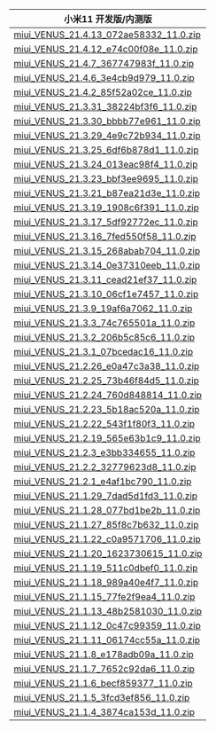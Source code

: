 | 小米11  开发版/内测版    |
| ---- |
| [miui_VENUS_21.4.13_072ae58332_11.0.zip](https://hugeota.d.miui.com/21.4.13/miui_VENUS_21.4.13_072ae58332_11.0.zip)    |
| [miui_VENUS_21.4.12_e74c00f08e_11.0.zip](https://hugeota.d.miui.com/21.4.12/miui_VENUS_21.4.12_e74c00f08e_11.0.zip)    |
| [miui_VENUS_21.4.7_367747983f_11.0.zip](https://hugeota.d.miui.com/21.4.7/miui_VENUS_21.4.7_367747983f_11.0.zip)    |
| [miui_VENUS_21.4.6_3e4cb9d979_11.0.zip](https://hugeota.d.miui.com/21.4.6/miui_VENUS_21.4.6_3e4cb9d979_11.0.zip)    |
| [miui_VENUS_21.4.2_85f52a02ce_11.0.zip](https://hugeota.d.miui.com/21.4.2/miui_VENUS_21.4.2_85f52a02ce_11.0.zip)    |
| [miui_VENUS_21.3.31_38224bf3f6_11.0.zip](https://hugeota.d.miui.com/21.3.31/miui_VENUS_21.3.31_38224bf3f6_11.0.zip)    |
| [miui_VENUS_21.3.30_bbbb77e961_11.0.zip](https://hugeota.d.miui.com/21.3.30/miui_VENUS_21.3.30_bbbb77e961_11.0.zip)    |
| [miui_VENUS_21.3.29_4e9c72b934_11.0.zip](https://hugeota.d.miui.com/21.3.29/miui_VENUS_21.3.29_4e9c72b934_11.0.zip)    |
| [miui_VENUS_21.3.25_6df6b878d1_11.0.zip](https://hugeota.d.miui.com/21.3.25/miui_VENUS_21.3.25_6df6b878d1_11.0.zip)    |
| [miui_VENUS_21.3.24_013eac98f4_11.0.zip](https://hugeota.d.miui.com/21.3.24/miui_VENUS_21.3.24_013eac98f4_11.0.zip)    |
| [miui_VENUS_21.3.23_bbf3ee9695_11.0.zip](https://hugeota.d.miui.com/21.3.23/miui_VENUS_21.3.23_bbf3ee9695_11.0.zip)    |
| [miui_VENUS_21.3.21_b87ea21d3e_11.0.zip](https://hugeota.d.miui.com/21.3.21/miui_VENUS_21.3.21_b87ea21d3e_11.0.zip)    |
| [miui_VENUS_21.3.19_1908c6f391_11.0.zip](https://hugeota.d.miui.com/21.3.19/miui_VENUS_21.3.19_1908c6f391_11.0.zip)    |
| [miui_VENUS_21.3.17_5df92772ec_11.0.zip](https://hugeota.d.miui.com/21.3.17/miui_VENUS_21.3.17_5df92772ec_11.0.zip)    |
| [miui_VENUS_21.3.16_7fed550f58_11.0.zip](https://hugeota.d.miui.com/21.3.16/miui_VENUS_21.3.16_7fed550f58_11.0.zip)    |
| [miui_VENUS_21.3.15_268abab704_11.0.zip](https://hugeota.d.miui.com/21.3.15/miui_VENUS_21.3.15_268abab704_11.0.zip)    |
| [miui_VENUS_21.3.14_0e37310eeb_11.0.zip](https://hugeota.d.miui.com/21.3.14/miui_VENUS_21.3.14_0e37310eeb_11.0.zip)    |
| [miui_VENUS_21.3.11_cead21ef37_11.0.zip](https://hugeota.d.miui.com/21.3.11/miui_VENUS_21.3.11_cead21ef37_11.0.zip)    |
| [miui_VENUS_21.3.10_06cf1e7457_11.0.zip](https://hugeota.d.miui.com/21.3.10/miui_VENUS_21.3.10_06cf1e7457_11.0.zip)    |
| [miui_VENUS_21.3.9_19af6a7062_11.0.zip](https://hugeota.d.miui.com/21.3.9/miui_VENUS_21.3.9_19af6a7062_11.0.zip)    |
| [miui_VENUS_21.3.3_74c765501a_11.0.zip](https://hugeota.d.miui.com/21.3.3/miui_VENUS_21.3.3_74c765501a_11.0.zip)    |
| [miui_VENUS_21.3.2_206b5c85c6_11.0.zip](https://hugeota.d.miui.com/21.3.2/miui_VENUS_21.3.2_206b5c85c6_11.0.zip)    |
| [miui_VENUS_21.3.1_07bcedac16_11.0.zip](https://hugeota.d.miui.com/21.3.1/miui_VENUS_21.3.1_07bcedac16_11.0.zip)    |
| [miui_VENUS_21.2.26_e0a47c3a38_11.0.zip](https://hugeota.d.miui.com/21.2.26/miui_VENUS_21.2.26_e0a47c3a38_11.0.zip)    |
| [miui_VENUS_21.2.25_73b46f84d5_11.0.zip](https://hugeota.d.miui.com/21.2.25/miui_VENUS_21.2.25_73b46f84d5_11.0.zip)    |
| [miui_VENUS_21.2.24_760d848814_11.0.zip](https://hugeota.d.miui.com/21.2.24/miui_VENUS_21.2.24_760d848814_11.0.zip)    |
| [miui_VENUS_21.2.23_5b18ac520a_11.0.zip](https://hugeota.d.miui.com/21.2.23/miui_VENUS_21.2.23_5b18ac520a_11.0.zip)    |
| [miui_VENUS_21.2.22_543f1f80f3_11.0.zip](https://hugeota.d.miui.com/21.2.22/miui_VENUS_21.2.22_543f1f80f3_11.0.zip)    |
| [miui_VENUS_21.2.19_565e63b1c9_11.0.zip](https://hugeota.d.miui.com/21.2.19/miui_VENUS_21.2.19_565e63b1c9_11.0.zip)    |
| [miui_VENUS_21.2.3_e3bb334655_11.0.zip](https://hugeota.d.miui.com/21.2.3/miui_VENUS_21.2.3_e3bb334655_11.0.zip)    |
| [miui_VENUS_21.2.2_32779623d8_11.0.zip](https://hugeota.d.miui.com/21.2.2/miui_VENUS_21.2.2_32779623d8_11.0.zip)    |
| [miui_VENUS_21.2.1_e4af1bc790_11.0.zip](https://hugeota.d.miui.com/21.2.1/miui_VENUS_21.2.1_e4af1bc790_11.0.zip)    |
| [miui_VENUS_21.1.29_7dad5d1fd3_11.0.zip](https://hugeota.d.miui.com/21.1.29/miui_VENUS_21.1.29_7dad5d1fd3_11.0.zip)    |
| [miui_VENUS_21.1.28_077bd1be2b_11.0.zip](https://hugeota.d.miui.com/21.1.28/miui_VENUS_21.1.28_077bd1be2b_11.0.zip)    |
| [miui_VENUS_21.1.27_85f8c7b632_11.0.zip](https://hugeota.d.miui.com/21.1.27/miui_VENUS_21.1.27_85f8c7b632_11.0.zip)    |
| [miui_VENUS_21.1.22_c0a9571706_11.0.zip](https://hugeota.d.miui.com/21.1.22/miui_VENUS_21.1.22_c0a9571706_11.0.zip)    |
| [miui_VENUS_21.1.20_1623730615_11.0.zip](https://hugeota.d.miui.com/21.1.20/miui_VENUS_21.1.20_1623730615_11.0.zip)    |
| [miui_VENUS_21.1.19_511c0dbef0_11.0.zip](https://hugeota.d.miui.com/21.1.19/miui_VENUS_21.1.19_511c0dbef0_11.0.zip)    |
| [miui_VENUS_21.1.18_989a40e4f7_11.0.zip](https://hugeota.d.miui.com/21.1.18/miui_VENUS_21.1.18_989a40e4f7_11.0.zip)    |
| [miui_VENUS_21.1.15_77fe2f9ea4_11.0.zip](https://hugeota.d.miui.com/21.1.15/miui_VENUS_21.1.15_77fe2f9ea4_11.0.zip)    |
| [miui_VENUS_21.1.13_48b2581030_11.0.zip](https://hugeota.d.miui.com/21.1.13/miui_VENUS_21.1.13_48b2581030_11.0.zip)    |
| [miui_VENUS_21.1.12_0c47c99359_11.0.zip](https://hugeota.d.miui.com/21.1.12/miui_VENUS_21.1.12_0c47c99359_11.0.zip)    |
| [miui_VENUS_21.1.11_06174cc55a_11.0.zip](https://hugeota.d.miui.com/21.1.11/miui_VENUS_21.1.11_06174cc55a_11.0.zip)    |
| [miui_VENUS_21.1.8_e178adb09a_11.0.zip](https://hugeota.d.miui.com/21.1.8/miui_VENUS_21.1.8_e178adb09a_11.0.zip)    |
| [miui_VENUS_21.1.7_7652c92da6_11.0.zip](https://hugeota.d.miui.com/21.1.7/miui_VENUS_21.1.7_7652c92da6_11.0.zip)    |
| [miui_VENUS_21.1.6_becf859377_11.0.zip](https://hugeota.d.miui.com/21.1.6/miui_VENUS_21.1.6_becf859377_11.0.zip)    |
| [miui_VENUS_21.1.5_3fcd3ef856_11.0.zip](https://hugeota.d.miui.com/21.1.5/miui_VENUS_21.1.5_3fcd3ef856_11.0.zip)    |
| [miui_VENUS_21.1.4_3874ca153d_11.0.zip](https://hugeota.d.miui.com/21.1.4/miui_VENUS_21.1.4_3874ca153d_11.0.zip)    |
